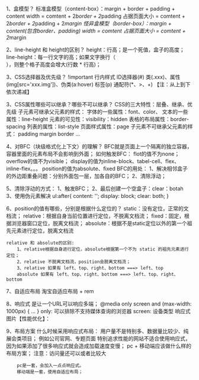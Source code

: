 1、盒模型？
    标准盒模型（content-box）：margin + border + padding + content
        width = comtent + 2*border + 2*padding
        占据页面大小 = comtent + 2*border + 2*padding + 2*margin
    怪异盒模型（border-box）：margin + content(包含border、padding)
        width = comtent
        占据页面大小 = comtent + 2*margin

2、line-height 和 height的区别？
    height：行高；是一个死值，盒子的高度； 
    line-height：每一行文字的高；如果文字换行（<br />），则整个格子高度会增大(行数 * 行高)；

3、CSS选择器及优先级？
    !important
    行内样式
    ID选择器(#)
    类(.xxx)、属性(img[src='xxx.img'])、伪类(a:hover)
    标签(p)
    通配符(*、>、+) 
    【注：从上到下依次递减】

3、CSS属性哪些可以继承？哪些不可以继承？
    CSS的三大特性：层叠、继承、优先级
    子元素可继承父元素的样式：
        字体的一些属性：font、color、
        文本的一些属性：line-height
        元素的可见性：visibility：hidden
        表格的布局属性：border-spacing
        列表的属性：list-style
        页面样式属性：page
    子元素不可继承父元素的样式：
        padding
        margin
        border
        ...

4、对BFC（块级格式化上下文）的理解？
    BFC就是页面上一个隔离的独立容器，容器里面的元素布局不会影响到外面；
    如何触发BFC：
        flot的值不为none；
        overflow的值不为visible；
        display的值为inline-block、tabel-cell、flex、inline-flex。。。
        position的值为absolute、fixed
    BFC的用处：
        1、解决相邻盒子的外边距重叠问题：分别外面包一层，加各自的BFC；
        2、清除浮动；

5、清除浮动的方式：
    1、触发BFC；
    2、最后创建一个空盒子：clear：botah
    3、使用伪元素解决
        ul:after{
            content: '';
            display: block;
            clear: both;
        }

6、position的值有哪些，分别是根据什么定位的？
    static：没有定位，正常的文档流；
    relative：根据自身当前位置进行定位，不脱离文档流；
    fixed：固定，根据浏览器窗口定位，脱离文档流；
    absolute：根据不是static定位以外的第一个祖先元素进行定位，脱离文档流

    relative 和 absolute的区别:
        1、relative根据自身进行定位，absolute根据第一个不为 static 的祖先元素进行定位；
        2、relative 不脱离文档流，position会脱离文档流；
        3、relative 如果有 left、top、right、bottom ===> left、top
        absolute 如果有 left、top、right、bottom ===> left、top、right、bottom

7、自适应布局
    淘宝自适应布局 + rem

8、响应式
    是让一个URL可以响应多端；
    @media only screen and (max-width: 1000px) {
        ...
    }
    only: 可以排除不支持媒体查询的浏览器
    screen: 设备类型
    响应式图片【性能优化】：
        <picture>
            <source srcset="large.jpg" media="(min-width: 1000px)" />
            <source srcset="middle.jpg" media="(min-width: 750px)" />
            <img srcset="base.jpg" />
        </picture>
        
9、布局方案
    什么时候采用响应式布局：
        用户量不是特别多、数据量比较少、纯展会类项目；
            例如公司官网、专题页面
        特别追求性能的网站不适合使用响应式，因为如果添加了很多响应式就会造成加载速度变慢；
    pc + 移动端应该做什么样的布局方案；
        注意：访问量还可以或者比较大
        
        pc是一套，会加入一点点响应式。
        移动端是一套，使用自适应布局；